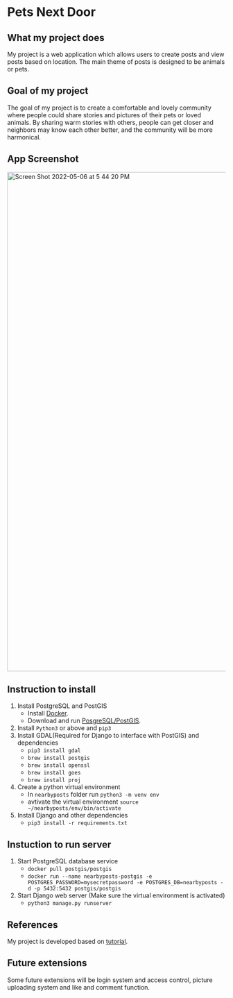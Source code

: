 # Pets Next Door
## What my project does
My project is a web application which allows users to create posts and view posts based on location. The main theme of posts is designed to be animals or pets.

## Goal of my project
The goal of my project is to create a comfortable and lovely community where people could share stories and pictures of their pets or loved animals. 
By sharing warm stories with others, people can get closer and neighbors may know each other better, and the community will be more harmonical.

## App Screenshot
<img width="1151" alt="Screen Shot 2022-05-06 at 5 44 20 PM" src="https://user-images.githubusercontent.com/49883143/167231116-d384e415-8236-4673-acde-3be373534f01.png">

## Instruction to install
1. Install PostgreSQL and PostGIS
    - Install [Docker](https://docs.docker.com/get-docker/).
    - Download and run [PosgreSQL/PostGIS](https://registry.hub.docker.com/r/postgis/postgis/).
2. Install `Python3` or above and `pip3`
3. Install GDAL(Required for Django to interface with PostGIS) and dependencies
    - `pip3 install gdal`
    - `brew install postgis`
    - `brew install openssl`
    - `brew install goes`
    - `brew install proj`
4. Create a python virtual environment
    - In `nearbyposts` folder run `python3 -m venv env`
    - avtivate the virtual environment `source ~/nearbyposts/env/bin/activate`
5. Install Django and other dependencies
    - `pip3 install -r requirements.txt`

## Instuction to run server
1. Start PostgreSQL database service
    - `docker pull postgis/postgis`
    - `docker run --name nearbyposts-postgis -e POSTGRES_PASSWORD=mysecretpassword -e POSTGRES_DB=nearbyposts -d -p 5432:5432 postgis/postgis`
2. Start Django web server (Make sure the virtual environment is activated) 
    - `python3 manage.py runserver`

## References
My project is developed based on [tutorial](https://www.ashwinhariharan.tech/blog/thinking-of-building-a-contact-tracing-application-heres-what-you-can-do-instead/).

## Future extensions
Some future extensions will be login system and access control, picture uploading system and like and comment function.
